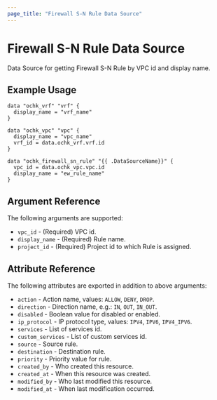```yaml
---
page_title: "Firewall S-N Rule Data Source"
---
```


# Firewall S-N Rule Data Source

Data Source for getting Firewall S-N Rule by VPC id and display name.

## Example Usage

```hcl
data "ochk_vrf" "vrf" {
  display_name = "vrf_name"
}

data "ochk_vpc" "vpc" {
  display_name = "vpc_name"
  vrf_id = data.ochk_vrf.vrf.id
}

data "ochk_firewall_sn_rule" "{{ .DataSourceName}}" {
  vpc_id = data.ochk_vpc.vpc.id
  display_name = "ew_rule_name"
}
```

## Argument Reference

The following arguments are supported:

* `vpc_id` - (Required) VPC id.
* `display_name` - (Required) Rule name.
* `project_id` - (Required) Project id to which Rule is assigned.

## Attribute Reference

The following attributes are exported in addition to above arguments:

* `action` -  Action name, values: `ALLOW`, `DENY`, `DROP`.
* `direction` - Direction name, e.g.: `IN`, `OUT`, `IN_OUT`.
* `disabled` - Boolean value for disabled or enabled.
* `ip_protocol` - IP protocol type, values: `IPV4`, `IPV6`, `IPV4_IPV6`.
* `services` - List of services id.
* `custom_services` - List of custom services id.
* `source` - Source rule.
* `destination` - Destination rule.
* `priority` - Priority value for rule.
* `created_by` - Who created this resource.
* `created_at` - When this resource was created.
* `modified_by` - Who last modified this resource.
* `modified_at` - When last modification occurred.



    
 
